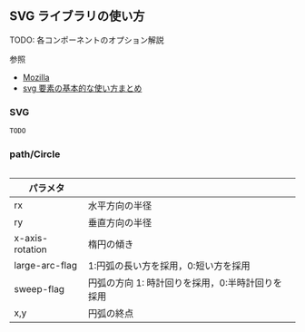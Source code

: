 ## SVG ライブラリの使い方

TODO: 各コンポーネントのオプション解説

参照

- [Mozilla](https://developer.mozilla.org/ja/docs/Web/SVG)
- [svg 要素の基本的な使い方まとめ](http://defghi1977.html.xdomain.jp/tech/svgMemo/svgMemo.htm)

### SVG

```ts
TODO
```

### path/Circle

```ts

```

| パラメタ        |                                                  |
| --------------- | ------------------------------------------------ |
| rx              | 水平方向の半径                                   |
| ry              | 垂直方向の半径                                   |
| x-axis-rotation | 楕円の傾き                                       |
| large-arc-flag  | 1:円弧の長い方を採用，0:短い方を採用             |
| sweep-flag      | 円弧の方向 1: 時計回りを採用，0:半時計回りを採用 |
| x,y             | 円弧の終点                                       |

